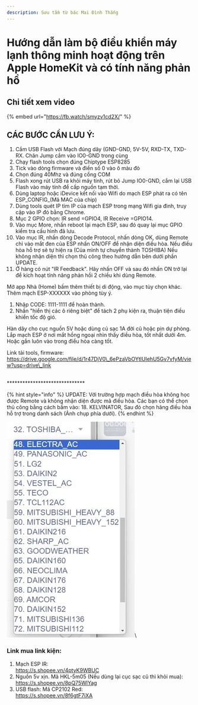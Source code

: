 ```yaml
---
description: Sưu tầm từ bác Mai Đình Thắng
---
```


# Hướng dẫn làm bộ điều khiển máy lạnh thông minh hoạt động trên Apple HomeKit và có tính năng phản hồ

## Chi tiết xem video

{% embed url="https://fb.watch/smyzv1cd2X/" %}

## CÁC BƯỚC CẦN LƯU Ý:

1. Cắm USB Flash với Mạch đúng dây (GND-GND, 5V-5V, RXD-TX, TXD-RX. Chân Jump cắm vào IO0-GND trong cùng
2. Chạy flash tools chọn đúng Chiptype ESP8285
3. Tick vào dòng firmware và điền số 0 vào ô màu đỏ
4. Chọn đúng 40Mhz và đúng cổng COM
5. Flash xong rút USB ra khỏi máy tính, rút bỏ Jump IO0-GND, cắm lại USB Flash vào máy tính để cấp nguồn tạm thời.
6. Dùng laptop hoặc iDevice kết nối vào Wifi do mạch ESP phát ra có tên ESP\_CONFIG\_(Mã MAC của chip)
7. Dùng tools quét IP tìm IP của mạch ESP trong mạng Wifi gia đình, truy cập vào IP đó bằng Chrome.
8. Mục 2 GPIO chọn: IR send =GPIO4, IR Receive =GPIO14.
9. Vào mục More, nhấn reboot lại mạch ESP, sau đó quay lại mục GPIO kiểm tra cấu hình đã lưu.
10. Vào mục IR, nhấn dòng Decode Protocol, nhấn dòng OK, dùng Remote chỉ vào mắt đen của ESP nhấn ON/OFF để nhận diện điều hòa. Nếu điều hòa hỗ trợ sẽ tự hiện ra (Của mình tự chuyển thành TOSHIBA) Nếu không nhận diện thì chọn thủ công theo hướng dẫn bên dưới phần UPDATE.
11. Ở hàng có nút "IR Feedback". Hãy nhấn OFF và sau đó nhấn ON trở lại để kích hoạt tính năng phản hồi 2 chiều khi dùng Remote.

Mở app Nhà (Home) bấm thêm thiết bị di động, vào mục tùy chọn khác. Thêm mạch ESP-XXXXXX vào phòng tùy ý.

1. Nhập CODE: 1111-1111 để hoàn thành.
2. Nhấn "hiển thị các ô riêng biệt" để tách 2 phụ kiện ra, thuận tiện điều khiển tốc độ gió.

Hàn dây cho cục nguồn 5V hoặc dùng củ sạc 1A đời cũ hoặc pin dự phòng. Lắp mạch ESP ở nơi mắt hồng ngoại nhìn thấy điều hòa, tốt nhất dưới 4m. Hoặc gắn luôn vào trong điều hòa càng tốt.

Link tải tools, firmware: https://drive.google.com/file/d/1r47DjV0\_6ePzaVbOYtlUIehU5Gv7vfyM/view?usp=drive\_link

\
\*\*\*\*\*\*\*\*\*\*\*\*\*\*\*\*\*\*\*\*\*\*\*\*\*\*\*\*\*\*

{% hint style="info" %}
UPDATE: Với trường hợp mạch điều hòa không học được Remote và không nhận diện được mã điều hòa. Các bạn có thể chọn thủ công bằng cách bấm vào: 18. KELVINATOR, Sau đó chọn hãng điều hòa hỗ trợ trong danh sách (Ảnh chụp phía dưới).
{% endhint %}

![](<../../.gitbook/assets/image (1) (1).png>)\


### Link mua link kiện:

1. Mạch ESP IR:\
   https://s.shopee.vn/4ptyK9WBUC
2. Nguồn 5v xịn. Mã HKL-5m05 (Nếu dùng lại cục sạc cũ thì khỏi mua):\
   https://s.shopee.vn/8pQ75WlYag
3. USB flash: Mã CP2102 Red:\
   https://s.shopee.vn/8f6gtF7iXA
